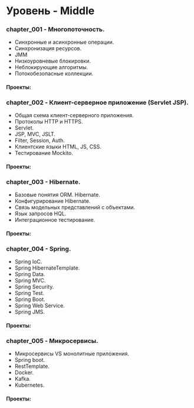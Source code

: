 **Уровень - Middle**
====================

### chapter_001 - Многопоточность.

 - Синхронные и асинхронные операции.<br/>
 - Синхронизация ресурсов.<br/>
 - JMM<br/>
 - Низкоуровневые блокировки.<br/>
 - Неблокирующие алгоритмы.<br/>
 - Потокобезопасные коллекции.<br/>
  #### Проекты:<br/>

### chapter_002 - Клиент-серверное приложение (Servlet JSP).

 - Общая схема клиент-серверного приложения.<br/>
 - Протоколы HTTP и HTTPS.<br/>
 - Servlet.<br/>
 - JSP, MVC, JSLT.<br/>
 - Filter, Session, Auth.<br/>
 - Клиентские языки HTML, JS, CSS.<br/>
 - Тестирование Mockito.<br/>
 #### Проекты:<br/>


### chapter_003 - Hibernate.

 - Базовые понятия ORM. Hibernate.<br/>
 - Конфигурирование Hibernate.<br/>
 - Связь модельных представлений с объектами.<br/>
 - Язык запросов HQL.<br/>
 - Интеграционное тестирование.<br/>
  #### Проекты:<br/>

### chapter_004 - Spring.

 - Spring IoC.<br/>
 - Spring HibernateTemplate.<br/>
 - Spring Data.<br/>
 - Spring MVC.<br/>
 - Spring Security.<br/>
 - Spring Test.<br/>
 - Spring Boot.<br/>
 - Spring Web Service.<br/>
 - Spring JMS.<br/>
  #### Проекты:<br/>
 
 ### chapter_005 - Микросервисы.

 - Микросервисы VS монолитные приложения.<br/>
 - Spring boot.<br/>
 - RestTemplate.<br/>
 - Docker.<br/>
 - Kafka.<br/>
 - Kubernetes.<br/>
  #### Проекты:<br/>